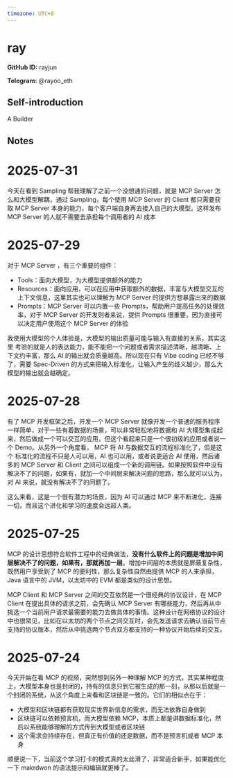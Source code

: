 ```yaml
---
timezone: UTC+8
---
```


# ray

**GitHub ID:** rayjun

**Telegram:** @rayoo_eth

## Self-introduction

A Builder

## Notes

<!-- Content_START -->
# 2025-07-31

今天在看到 Sampling 帮我理解了之前一个没想通的问题，就是 MCP Server 怎么和大模型解耦，通过 Sampling，每个使用 MCP Server 的 Client 都只需要获取 MCP Server 本身的能力，每个客户端自身再去接入自己的大模型。这样发布 MCP Server 的人就不需要去承担每个调用者的 AI 成本

# 2025-07-29

对于 MCP Server ，有三个重要的组件：

- Tools：面向大模型，为大模型提供额外的能力
- Resources：面向应用，可以在应用中获取额外的数据，丰富与大模型交互的上下文信息，这里其实也可以理解为 MCP Server 的提供方想暴露出来的数据
- Prompts：MCP Server 可以内置一些 Prompts，帮助用户提高任务的处理效率，对于 MCP Server 的开发则者来说，提供 Prompts 很重要，因为直接可以决定用户使用这个 MCP Server 的体验

我使用大模型的个人体验是，大模型的输出质量可能与输入有直接的关系，其实这里 考验的就是人的表达能力，能不能把一个问题或者需求描述清晰，越清晰、上下文约丰富，那么 AI 的输出就会质量越高。所以现在只有 Vibe coding 已经不够了，需要 Spec-Driven 的方式来把输入标准化，让输入产生的歧义越少，那么大模型的输出就会越确定。

# 2025-07-28

有了 MCP 开发框架之后，开发一个 MCP Server 就像开发一个普通的服务程序一样简单，对于一些有着数据的场景，可以非常轻松地将数据和 AI 大模型集成起来，然后做成一个可以交互的应用，但这个看起来只是一个很初级的应用或者说一个 Demo。从另外一个角度看， MCP 将 AI 与数据交互的流程标准化了，但是这个 标准化的流程不只是人可以用，AI 也可以用，或者说更适合 AI 使用，然后诸多的 MCP Server 和 Client 之间可以组成一个新的调用链。如果按照软件中没有解决不了的问题，如果有，就加一个中间层来解决问题的思路，那么就可以认为，对 AI 来说，就没有解决不了的问题了。

这么来看，这是一个很有潜力的场景，因为 AI 可以通过 MCP 来不断进化，连接一切，而且这个进化和学习的速度会远超人类。

# 2025-07-25

MCP 的设计思想符合软件工程中的经典做法，**没有什么软件上的问题是增加中间层解决不了的问题，如果有，那就再加一层**。增加中间层的本质就是屏蔽复杂性，既然用户享受到了 MCP 的便利性，那么复杂性自然由提供 MCP 的人来承担，Java 语言中的 JVM，以太坊中的 EVM 都是类似的设计思想。

MCP Client 和 MCP Server 之间的交互依然是一个很经典的协议设计，在 MCP Client 在提出具体的请求之前，会先确认 MCP Server 有哪些能力，然后再从中挑选一个当前用户请求最需要的能力去做具体的事情。这种设计在网络协议的设计中也很常见，比如在以太坊的两个节点之间交互时，会先发送请求去确认当前节点支持的协议版本，然后从中挑选两个节点双方都支持的一种协议开始后续的交互。

# 2025-07-24

今天开始在看 MCP 的视频，突然想到另外一种理解 MCP 的方式，其实某种程度上，大模型本身也是封闭的，持有的信息只到它被生成的那一刻，从那以后就是一个封闭的系统，从这个角度上来看和区块链是一致的。它们的相似点在于：

- 大模型和区块链都有获取现实世界新信息的需求，而无法依靠自身做到
- 区块链可以依赖预言机，而大模型依赖 MCP，本质上都是讲数据标准化，然后以系统能够理解的方式传到大模型或者区块链
- 这个需求会持续存在，但真正有价值的还是数据，而不是预言机或者 MCP 本身


顺便说一下，当前这个学习打卡的模式真的太丝滑了，非常适合新手，如果能优化一下 makrdwon 的语法提示和编辑就更棒了。
<!-- Content_END -->
